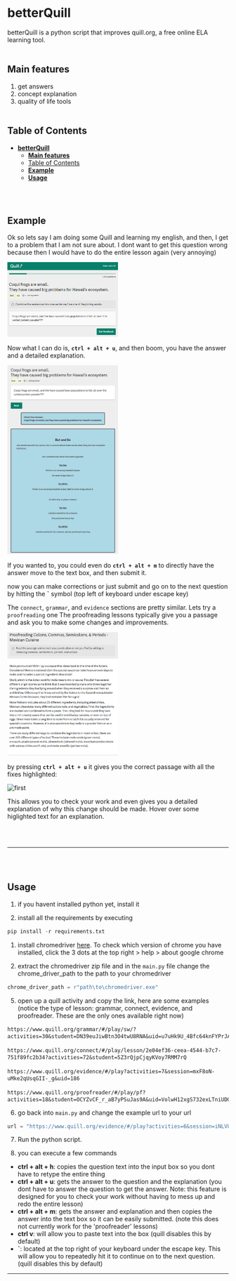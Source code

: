 # **betterQuill**

betterQuill is a python script that improves quill.org, a free online ELA learning tool.
<br><br>

## **Main features**
1. get answers
2. concept explanation
3. quality of life tools
<br><br>


## Table of Contents
- [**betterQuill**](#betterquill)
  - [**Main features**](#main-features)
  - [Table of Contents](#table-of-contents)
  - [**Example**](#example)
  - [**Usage**](#usage)


<br><br>

## **Example**
Ok so lets say I am doing some Quill and learning my english, and then, I get to a problem that I am not sure about. I dont want to get this question wrong because then I would have to do the entire lesson again (very annoying) 

<img src="https://github.com/bear102/betterQuill/blob/main/images/Screenshot%202023-05-26%20133724.png" alt="first" width="50%" height="50%">

Now what I can do is, **`ctrl + alt + u`**, and then boom, you have the answer and a detailed explanation.

<img src="https://github.com/bear102/betterQuill/blob/main/images/Screenshot%202023-05-26%20134058.png" alt="first" width="50%" height="50%">

If you wanted to, you could even do **`ctrl + alt + m`** to directly have the answer move to the text box, and then submit it.

now you can make corrections or just submit and go on to the next question by hitting the **\`** symbol (top left of keyboard under escape key)


The `connect`, `grammar`, and `evidence` sections are pretty similar. Lets try a `proofreading` one The proofreading lessons typically give you a passage and ask you to make some changes and improvements.

<img src="https://github.com/bear102/betterQuill/blob/main/images/Screenshot%202023-05-26%20135000.png" alt="first" width="50%" height="50%">

by pressing **`ctrl + alt + u`** it gives you the correct passage with all the fixes highlighted:

<img src="[https://github.com/bear102/betterQuill/blob/main/images/Screenshot%202023-05-26%20134058.png](https://github.com/bear102/betterQuill/blob/main/images/Screenshot%202023-05-26%20134910.png)" alt="first" width="50%" height="50%">


This allows you to check your work and even gives you a detailed explanation of why this change should be made. Hover over some higlighted text for an explanation.







<br><br>

***
<br><br>

## **Usage**

1. if you havent installed python yet, install it
   
2. install all the requirements by executing
``` python
pip install -r requirements.txt
```
1. install chromedriver [here](https://chromedriver.chromium.org/downloads). To check which version of chrome you have installed, click the 3 dots at the top right > help > about google chrome
   
2. extract the chromedriver zip file and in the  `main.py` file change the chrome_driver_path to the path to your chromedriver

``` python
chrome_driver_path = r"path\to\chromedriver.exe"
```

5. open up a quill activity and copy the link, here are some examples (notice the type of lesson: grammar, connect, evidence, and proofreader. These are the only ones available right now)
```
https://www.quill.org/grammar/#/play/sw/?activities=30&student=DN39euJiwBtn3O4twU8RNA&uid=u7uHk9U_4Bfc64knFYPrJA

https://www.quill.org/connect/#/play/lesson/2e04ef36-ceea-4544-b7c7-751f89fc2b34?activities=72&student=5Z3rQjpCjqyKVoy7RMM7rQ

https://www.quill.org/evidence/#/play?activities=7&session=mxF8oN-uMke2qUsqGII-_g&uid=186

https://www.quill.org/proofreader/#/play/pf?activities=18&student=OCYZvCF_r_aB7yPSuJas9A&uid=VolwH12xgS732exLTniUDQ
```

6. go back into `main.py` and change the example url to your url
``` python
url = "https://www.quill.org/evidence/#/play?activities=6&session=iNLVUwqXmWJpqDAokZ-SaA&uid=171"
```

7. Run the python script.

8. you can execute a few commands
  - **ctrl + alt + h**: copies the question text into the input box so you dont have to retype the entire thing
  - **ctrl + alt + u**: gets the answer to the question and the explanation (you dont have to answer the question to get the answer. Note: this feature is designed for you to check your work without having to mess up and redo the entire lesson)
  - **ctrl + alt + m**: gets the answer and explanation and then copies the answer into the text box so it can be easily submitted. (note this does not currently work for the 'proofreader' lessons)
  - **ctrl v**: will allow you to paste text into the box (quill disables this by default)
  - **\`**: located at the top right of your keyboard under the escape key. This will allow you to repeatedly hit it to continue on to the next question. (quill disables this by default)


***



